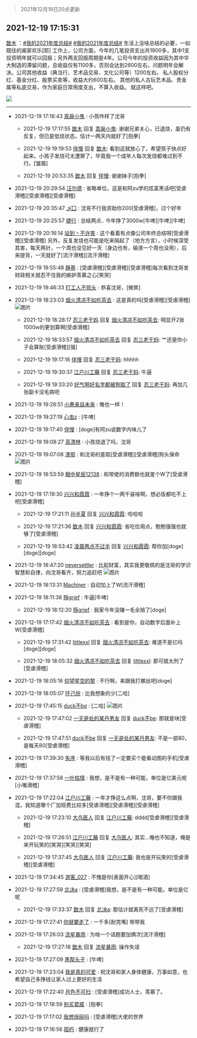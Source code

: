 > 2021年12月19日20点更新
<link rel="stylesheet" href="https://cdn.jsdelivr.net/gh/taotie6/sampleJSON@main/css/photo_show.css">
<meta name="referrer" content="no-referrer" />


 ## 2021-12-19 17:15:31 

 [㪚木](https://www.coolapk.com/feed/32231803?shareKey=ZmQ2Yzk5N2QxOTI4NjFiZjAzNDY~) ：<a class="feed-link-tag" href="/t/我的2021年度总结?type=0">#我的2021年度总结#</a> <a class="feed-link-tag" href="/t/我的2021年度总结?type=0">#我的2021年度总结#</a>
生活上没啥总结的必要，一如既往的阖家欢乐[耶]
工作上，公司方面，今年的几笔投资支出共1900多，其中1支投资明年就可以回报；另外两支回报周期是4年。公司今年的投资收益因为其中华大制造的滞留问题，总收益仅有1100多<!--break-->，否则会达到2600左右，问题明年会解决。公司其他收益（典当行、艺术品交易、文化公司等）1200左右。
私人股权分红、基金分红、股票买卖等，收益大约600左右。
其他的私人古玩艺术品、贵金属等私底交易，作为家庭日常用度支出，不算入收益。
就这样吧。 

<div class="album">
<img class="img-item" src="https://image.coolapk.com/feed/2021/1219/17/1081091_25ccac58_5186_1335_830@500x281.jpeg" />
</div>

 ------- 

- 2021-12-19 17:16:43 [乖戾小鬼](uid=3038000) : 小孩咋样了沈哥 

    - 2021-12-19 17:17:55 [㪚木](uid=1081091) 回复 [乖戾小鬼](uid=3038000): 谢谢兄弟关心，已退烧，虽仍有反复，但已是低烧状态，估计一两天内就好了[抱拳] 

    - 2021-12-19 19:19:53 [佯慢](uid=888105) 回复 [㪚木](uid=1081091): 看到这就放心了，希望孩子快点好起来。小孩子发烧可太遭罪了，毕竟我一个成年人每次发烧都难过到不行。[皱眉] 

    - 2021-12-19 20:53:35 [㪚木](uid=1081091) 回复 [佯慢](uid=888105): 谢谢妹子[抱拳] 

- 2021-12-19 20:29:54 [汪尔德](uid=1595236) : 省略单位，这是和阿zu学的炫富黑话吧[受虐滑稽][受虐滑稽][受虐滑稽] 

- 2021-12-19 20:35:47 [乄囗](uid=759206) : 沈哥不行我资助你200[受虐滑稽]，过个好年 

- 2021-12-19 20:25:57 [捷行](uid=1629443) : 总结两点..
今年挣了3000w[牛啤][牛啤][牛啤] 

- 2021-12-19 20:16:14 [站到丶不许笑](uid=1165627) : 这个看着有点像公司年终总结呀[受虐滑稽][受虐滑稽]
另外，反复发烧也可能是吃来隔起了（地方方言），小时候深受其害，每天两针，一个周也没见好一天（身边也有，输液一个周也没用），后来提背，一天就好了[流汗滑稽][流汗滑稽] 

- 2021-12-19 19:55:48 [静基](uid=1353091) : [受虐滑稽][受虐滑稽][受虐滑稽]每次看到沈哥发财政相关就忍不住我的嫉妒羡慕之心[笑哭] 

- 2021-12-19 19:46:33 [打工人不低头](uid=1398190) : 恭喜沈哥，[微笑] 

- 2021-12-19 18:23:03 [烟火清凉不如吃茶去](uid=4279524) : 这是真的吗[受虐滑稽][受虐滑稽] ![图片](https://image.coolapk.com/feed/2021/1219/18/4279524_53eb972c_9382_2006_161@1170x2532.jpeg)

    - 2021-12-19 18:28:17 [忍三老干妈](uid=2094194) 回复 [烟火清凉不如吃茶去](uid=4279524): 明显开2张1000w的更划算啊[受虐滑稽] 

    - 2021-12-19 18:33:57 [烟火清凉不如吃茶去](uid=4279524) 回复 [忍三老干妈](uid=2094194): 艹还是你小子会算账[受虐滑稽][强] 

    - 2021-12-19 19:17:16 [佯慢](uid=888105) 回复 [忍三老干妈](uid=2094194): hhhhh 

    - 2021-12-19 19:30:37 [江户川工藤](uid=708569) 回复 [忍三老干妈](uid=2094194): 牛逼 

    - 2021-12-19 19:33:20 [好气啊好名字都被狗取了](uid=1229616) 回复 [忍三老干妈](uid=2094194): 再加几张副卡没毛病吧 

- 2021-12-19 19:28:51 [小惠来自未来](uid=847097) : 俺也一样！ 

- 2021-12-19 19:27:19 [心虫z](uid=151532) : [牛啤] 

- 2021-12-19 19:17:40 [佯慢](uid=888105) : [doge]有阿zu说数字内味儿了 

- 2021-12-19 19:08:27 [高清林](uid=8114305) : 小孩烧退了吗，沈哥 

- 2021-12-19 19:07:08 [濹邪](uid=1210426) : 和沈哥的差距[受虐滑稽][受虐滑稽]狗头保命 ![图片](https://image.coolapk.com/feed/2021/1219/19/1210426_bdec80a2_2027_1932_984@1080x1295.jpeg)

- 2021-12-19 18:53:59 [眼中星辰12138](uid=3377765) : 和带佬的消费额也就差个W了[受虐滑稽] 

- 2021-12-19 17:19:30 [兴兴和霞霞](uid=2029334) : 一年挣个一两千装啥啊，想必饭都吃不上吧[受虐滑稽] 

    - 2021-12-19 17:21:11 [孙半夏](uid=1851173) 回复 [兴兴和霞霞](uid=2029334): 哈哈哈 

    - 2021-12-19 17:21:36 [㪚木](uid=1081091) 回复 [兴兴和霞霞](uid=2029334): 省吃俭用点，勉勉强强也就够了[受虐滑稽] 

    - 2021-12-19 18:53:42 [凌晨两点不过半](uid=2359754) 回复 [兴兴和霞霞](uid=2029334): 帮你加[doge][doge][doge] 

- 2021-12-19 18:47:20 [neversettler](uid=2041313) : 比起财富，其实我更敬佩的是沈哥的学识智慧和自律，向沈哥看齐，努力追赶吧 ![图片](https://image.coolapk.com/feed/2021/1219/18/2041313_cb1872ce_0839_8991_538@1920x1075.jpeg)

- 2021-12-19 18:13:31 [Machiner](uid=3114536) : 自动加上了W[流汗滑稽] 

- 2021-12-19 18:11:38 [殇grief](uid=4392516) : 牛逼[牛啤] 

    - 2021-12-19 18:12:20 [殇grief](uid=4392516) : 我家今年没赚一毛全赔了[doge] 

- 2021-12-19 17:17:42 [烟火清凉不如吃茶去](uid=4279524) : 看到是你，自动数字后面补上W[受虐滑稽] 

    - 2021-12-19 17:31:42 [littlexxl](uid=3375580) 回复 [烟火清凉不如吃茶去](uid=4279524): 难道不是亿吗[doge][doge] 

    - 2021-12-19 18:05:32 [烟火清凉不如吃茶去](uid=4279524) 回复 [littlexxl](uid=3375580): 那可就太刑了[受虐滑稽] 

- 2021-12-19 18:05:16 [仰望星空的黎](uid=1961388) : 不行啊，来跟我打螺丝吧[doge] 

- 2021-12-19 18:05:07 [环己烷](uid=181632) : 比我想象的少[二哈] 

- 2021-12-19 17:45:15 [duck不be](uid=743986) : [二哈] ![图片](https://image.coolapk.com/feed/2021/1219/17/743986_d1fe4ead_7114_1021_505@3040x1440.jpeg)

    - 2021-12-19 17:47:02 [一无是处的某丹男友](uid=3108368) 回复 [duck不be](uid=743986): 那就是块[受虐滑稽] 

    - 2021-12-19 17:47:51 [duck不be](uid=743986) 回复 [一无是处的某丹男友](uid=3108368): 不是一部80，是每天80[受虐滑稽] 

- 2021-12-19 17:39:30 [失序](uid=1009107) : 等我以后有钱了一定要买个能看动图的手机[受虐滑稽] 

- 2021-12-19 17:37:58 [一叶枯情](uid=3936306) : 我想，是不是有一种可能，单位是亿美元呢[小嘴滑稽] 

- 2021-12-19 17:22:04 [江户川工藤](uid=708569) : 一年才挣这么点啊，沈哥，要不你跟我混，我知道哪个厂加班费比较多[受虐滑稽][受虐滑稽][受虐滑稽] 

    - 2021-12-19 17:23:10 [大鸟医人](uid=1511304) 回复 [江户川工藤](uid=708569): dddd[受虐滑稽][受虐滑稽] 

    - 2021-12-19 17:26:51 [江户川工藤](uid=708569) 回复 [大鸟医人](uid=1511304): 其实…俺也不知道，俺是来开玩笑的[笑哭][笑哭][笑哭] 

    - 2021-12-19 17:37:45 [大鸟医人](uid=1511304) 回复 [江户川工藤](uid=708569): 我也是开玩笑的[受虐滑稽][受虐滑稽] 

- 2021-12-19 17:34:45 [游客_027](uid=14674870) : 不愧是你[表面开心][喝酒] 

- 2021-12-19 17:27:59 [北决a](uid=1918537) : [受虐滑稽]我想，是不是有一种可能，单位是亿呢 

    - 2021-12-19 17:33:37 [㪚木](uid=1081091) 回复 [北决a](uid=1918537): 那估计就离死不远了[受虐滑稽] 

- 2021-12-19 17:27:41 [你就要走了](uid=3251026) : 一千多[耐克嘴] 带带我 

- 2021-12-19 17:26:03 [流星暴雨](uid=3302275) : 为啥一个话题要加俩次[流汗滑稽] 

    - 2021-12-19 17:27:18 [㪚木](uid=1081091) 回复 [流星暴雨](uid=3302275): 操作失误 

- 2021-12-19 17:27:09 [黑帮头子](uid=2838832) : [牛啤] 

- 2021-12-19 17:23:04 [我是真的可爱](uid=731138) : 祝沈哥和家人身体健康，万事如意，也希望自己多挣钱让家人过上更好的生活 

- 2021-12-19 17:22:40 [月色不可扫](uid=3639201) : [受虐滑稽]成功人士，羡慕了。 

- 2021-12-19 17:18:59 [别买君威](uid=2977946) : [抱拳] 

- 2021-12-19 17:17:02 [我想俏丽吗](uid=887288) : [受虐滑稽]大佬的世界 

- 2021-12-19 17:16:56 [陌朽](uid=838229) : 健康就行了 

